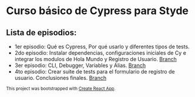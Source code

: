 # Curso básico de Cypress para Styde

## Lista de episodios:

- 1er episodio: Qué es Cypress, Por qué usarlo y diferentes tipos de tests.
- 2do episodio: Instalar dependencias, configuraciones iniciales de Cy e integrar los modulos de Hola Mundo y Registro de Usuario. [Branch](https://github.com/Ninos-labs/cypress-user-project/tree/episodes/2)
- 3er episodio: CLI, Debugger, Variables y Alias. [Branch](https://github.com/Ninos-labs/cypress-user-project/tree/episodes/3)
- 4to episodio: Crear suite de tests para el formulario de registro de usuario. Conclusiones finales. [Branch](https://github.com/Ninos-labs/cypress-user-project/tree/episodes/4)

<sup>This project was bootstrapped with [Create React App](https://github.com/facebook/create-react-app).</sup>
